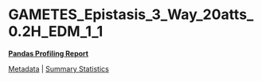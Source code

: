 # GAMETES_Epistasis_3_Way_20atts_0.2H_EDM_1_1

[**Pandas Profiling Report**](../docs_sources/profile/GAMETES_Epistasis_3_Way_20atts_0.2H_EDM_1_1.html)

[Metadata](metadata.yaml) | [Summary Statistics](summary_stats.csv)

